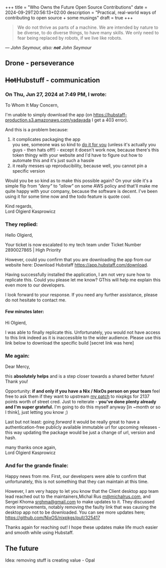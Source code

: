 +++
title = "Who Owns the Future Open Source Contributions"
date = 2024-09-29T20:56:13+02:00
description = "Practical, real-world ways of contributing to open source + some musings"
draft = true
+++

> We do not thrive as parts of a machine. We are intended by nature to be diverse, to do diverse things, to have many skills. We only need to fear being replaced by robots, if we live like robots.

—  <cite>John Seymour, also: **not** John Seymour</cite>
<!--TODO: description?-->

## Drone - perseverance

## <s>Hot</s>Hubstuff - communication

<!--!!!-->
<!--TODO - mine to the left, theirs to the right-->
<!--TODO - also write a commentary -->
<!--!!!-->
### On Thu, Jun 27, 2024 at 7:49 PM, I wrote:  
To Whom It May Concern,

I'm unable to simply download the app (on https://hubstaff-production.s3.amazonaws.com/yadayada I get a 403 error).

And this is a problem because:  
1. it complicates packaging the app  
you see, someone was so kind to [do it for you](https://github.com/NixOS/nixpkgs/blob/master/pkgs/applications/misc/hubstaff/default.nix) (unless it's actually you guys - then hats off!) - except it doesn't work now, because there's this token thingy with your website and I'd have to figure out how to automate this and it's just such a hassle  
2. it really messes up reproducibility, because well, you cannot pin a specific version  

Would you be so kind as to make this possible again? On your side it's a simple flip from *"deny"* to *"allow"* on some AWS policy and that'll make me quite happy with your company, because the software is decent. I've been using it for some time now and the todo feature is quote cool.

Kind regards,  
Lord Olgierd Kasprowicz

### They replied:
Hello Olgierd,

Your ticket is now escalated to my tech team under Ticket Number 2890027865 | High Priority

However, could you confirm that you are downloading the app from our
website here: Download Hubstaff <https://app.hubstaff.com/download>.

Having successfully installed the application, I am not very sure how to
replicate this. Could you please let me know? GThis will help me explain
this even more to our developers.

I look forward to your response. If you need any further assistance, please
do not hesitate to contact me.

#### Few minutes later:

Hi Olgierd,

I was able to finally replicate this. Unfortunately, you would not have
access to this link indeed as it is inaccessible to the wider audience.
Please use this link below to download the specific build [secret link was here]

### Me again:

Dear Mercy,

this **absolutely helps** and is a step closer towards a shared better
future! Thank you!

Opportunity: **if and only if you have a Nix / NixOs person on your team** feel free to ask them if they want to upstream [my patch](https://github.com/allgreed/nixos-config/commit/7402b23e8285b5094e5b3ca2b3845cb2aaf66063) to nixpkgs for 2137 points worth of street cred. Just to reiterate - **you've done plenty already and I'm super grateful.** I'm going to do this myself anyway [in ~month or so I think], just letting you know ;)

Last but not least: going *forward* it would be really great to have a authentication-free publicly available immutable url for upcoming releases - this way updating the package would be just a change of url, version and hash.

many thanks once again,  
Lord Olgierd Kasprowicz

### And for the grande finale:

Happy news from me. First, our
developers were able to confirm that unfortunately, this is not something
that they can maintain at this time.

However, I am very happy to let you know that the Client desktop app team
lead reached out to the maintainers,Michal Rus <m@michalrus.com>, and
Sergei Khoma <srghma@gmail.com> to make updates to it. They discussed more
improvements, notably removing the faulty link that was causing the desktop
app not to be downloaded. You can see more updates here;
https://github.com/NixOS/nixpkgs/pull/325417

Thanks again for reaching out! I hope these updates make life much easier
and smooth while using Hubstaff.

## The future
Idea: removing stuff is creating value - Opal
